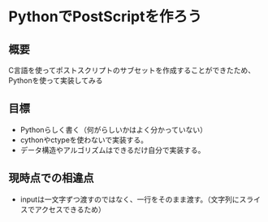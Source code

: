 # PythonでPostScriptを作ろう## 概要C言語を使ってポストスクリプトのサブセットを作成することができたため、Pythonを使って実装してみる## 目標- Pythonらしく書く（何がらしいかはよく分かっていない）- cythonやctypeを使わないで実装する。- データ構造やアルゴリズムはできるだけ自分で実装する。## 現時点での相違点- inputは一文字ずつ渡すのではなく、一行をそのまま渡す。（文字列にスライスでアクセスできるため）